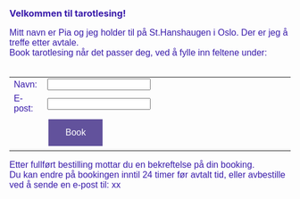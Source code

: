 <font color="391baa"> <h3>Velkommen til tarotlesing!</h3></font>
 <p style="font-family: 'Arial'; font-size: 16px; color: 391baa;">
    Mitt navn er Pia og jeg holder til p&aring;  St.Hanshaugen i Oslo. Der er jeg  	&aring;  treffe etter avtale. <br>
    Book tarotlesing n&aring;r det passer deg, ved &aring; fylle inn feltene under:<br><br>
 </p>

 <!-- FORMATER BOOKING-KNAPP -->
<style>
      input[type=submit] {
        background-color: #62529c;
        border: none;
        color: white;
        padding: 15px 30px;
        text-decoration: none;
        margin: 4px 2px;
        cursor: pointer;
         .footer {
    display: none;
  }
      }
  </style>

<!-- TABELL -->
<!--        -->
<div id="divID">
<form action="http://formspree.io/asja_0092@hotmail.com">
  <table style="font-family: 'Arial'; font-size: 16px; color: 391baa; border:none;">
    <colgroup>
       <col span="1" style="width: 12%;">
    </colgroup>
     <tr style="border: none;">
         <td style="border: none;">Navn:</td>
         <td style="border: none;"><input type="text" name="navn" /></td>
    </tr>
     <tr style="border: none; height: 10%;"></tr>
     <tr style="border: none;">
          <td style="border: none;">E-post:</td>
          <td style="border: none;"><input type="text" name="epost" /></td>
     </tr>
     <tr style="border: none;"></tr>
     <tr style="border: none;">
         <td style="border: none;">&nbsp;</td>
         <td style="border: none;"><input style="font-family: 'Arial'; font-size: 16px;" type="submit" value="Book" /></td>
    </tr>
  </table>
</form>
</div>
<!--  -->

<form action="" method="post">
<!--  -->

<p style="font-family: 'Arial'; font-size: 16px; color: 391baa;">
Etter fullf&oslash;rt bestilling mottar du en bekreftelse p&aring; din booking.<br>
Du kan endre p&aring; bookingen inntil 24 timer f&oslash;r avtalt tid, eller avbestille ved &aring; sende en e-post til: xx <br>
</p>

